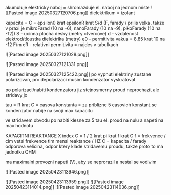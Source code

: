 akumuluje elektricky naboj = shromazduje el. naboj na jednom miste
![[Pasted image 20250327120706.png]]
dielektrikum = izolant

kapacita = C = epsilon0 krat epsilonR krat S/d (F, farady / prilis velka, takze v praxi je mikroFarad (10 na -6), nanoFarady (10 na -9), pikoFarady (10 na -12))
S - ucinna plocha desky (metry ctvercove)
d - vzdalenost elektrod/tloustka dielektrika (metry)
e0 - permitivita vakua = 8.85 krat 10 na -12 F/m
eR - relativni permitivita = najdes v tabulkach

![[Pasted image 20250327121028.png]]

![[Pasted image 20250327121331.png]]

![[Pasted image 20250327125422.png]]
po vypnuti elektriny zustane polarizovan, pro depolarizaci musim kondenzator vyskratovat

po polarizaci/nabiti kondenzatoru jiz stejnosmerny proud neprochazi, ale stridavy jo

tau = R krat C = casova konstanta = za priblizne 5 casovich konstant se kondenzator nabije na svoji max kapacitu

ve stridavem obvodu po nabiti klesne za 5 tau el. proud na nulu a napeti na max hodnotu

KAPACITNI REAKTANCE
X index C = 1 / 2 krat pi krat f krat C
f = frekvence / cim vetsi frekvence tim mensi reaktance / HZ
C = kapacita / farady
odporova velicina, odpor ktery klade stridavemu proudu, takze proto to ma jednotku OHM

ma maximalni provozni napeti (V), aby se neprorazil a nestal se vodivim

![[Pasted image 20250423113946.png]]

![[Pasted image 20250423113959.png]]
![[Pasted image 20250423114014.png]]
![[Pasted image 20250423114036.png]]
